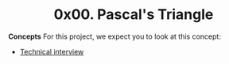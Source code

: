 <center><h1>0x00. Pascal's Triangle</h1></center>

<p>
<b>Concepts</b>
For this project, we expect you to look at this concept:
<br>
<ul>
<li><a href="https://alx-intranet.hbtn.io/concepts/100005">Technical interview</a></li>
</ul>
</p>

